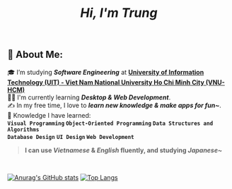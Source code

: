 
 
<h1 align="center">
 <i>Hi, I'm Trung</i>
</h1>
<br>
 
</h1>

## 📌&nbsp;About Me:
🎓 I’m studying **_Software Engineering_** at **[University of Information Technology (UIT) - Viet Nam National University Ho Chi Minh City (VNU-HCM)](https://en.uit.edu.vn/overview-vnuhcm-university-information-technology)**\
👨‍💻 I'm currently learning **_Desktop & Web Development_**.\
✍️ In my free time, I love to **_learn new knowledge & make apps for fun~_**.\
🌱 Knowledge I have learned:<br>
**```Visual Programming``` ```Object-Oriented Programming``` ```Data Structures and Algorithms```<br> ```Database Design```**
**```UI Design``` ```Web Development```**


> **I can use _Vietnamese_ & _English_ fluently, and studying _Japanese_~**

<br>

[![Anurag's GitHub stats](https://github-readme-stats.vercel.app/api?username=nttrung309&count_private=true&show_icons=true&theme=dracula&include_all_commits&custom_title=My&nbsp;GitHub&nbsp;Stats)](https://github.com/anuraghazra/github-readme-stats)
[![Top Langs](https://github-readme-stats.vercel.app/api/top-langs/?username=nttrung309&layout=compact)](https://github.com/anuraghazra/github-readme-stats)

